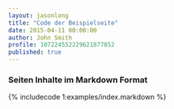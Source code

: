 ```yaml
---
layout: jasonlong
title: "Code der Beispielseite"
date: 2015-04-11 00:00:00
author: John Smith
profile: 107224552229621877852
published: true
---
```


### Seiten Inhalte im Markdown Format

{% includecode 1:examples/index.markdown %}


